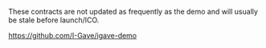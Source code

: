 These contracts are not updated as frequently as the demo and will usually be stale before launch/ICO.

https://github.com/I-Gave/igave-demo